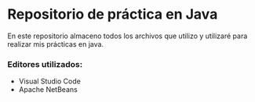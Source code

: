# Repositorio de práctica en Java

En este repositorio almaceno todos los archivos que utilizo y utilizaré para realizar mis prácticas en java.

### Editores utilizados:
- Visual Studio Code
- Apache NetBeans

